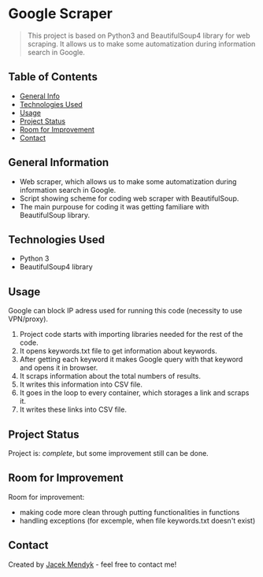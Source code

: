 # Google Scraper
> This project is based on Python3 and BeautifulSoup4 library for web scraping. It allows us to make some automatization during information search in Google.

<!-- > Live demo [_here_](https://www.example.com). <!-- If you have the project hosted somewhere, include the link here. -->

## Table of Contents
* [General Info](#general-information)
* [Technologies Used](#technologies-used)
* [Usage](#usage)
* [Project Status](#project-status)
* [Room for Improvement](#room-for-improvement)
* [Contact](#contact)
<!-- * [License](#license) -->
<!-- * [Features](#features) -->
<!-- * [Screenshots](#screenshots) -->
<!-- * [Setup](#setup) -->
<!-- * [Usage](#usage) -->
<!-- * [Room for Improvement](#room-for-improvement) -->
<!-- * [Acknowledgements](#acknowledgements) -->
<!-- * [License](#license) -->
<!-- * [License](#license) -->


## General Information
- Web scraper, which allows us to make some automatization during information search in Google.
- Script showing scheme for coding web scraper with BeautifulSoup.
- The main purpouse for coding it was getting familiare with BeautifulSoup library.
<!-- You don't have to answer all the questions - just the ones relevant to your project. 
- The main purpouse for
- Why did you undertake it?
-->


## Technologies Used
- Python 3
- BeautifulSoup4 library

<!-- 
## Technologies Used
- Tech 1 - version 1.0
- Tech 2 - version 2.0
- Tech 3 - version 3.0
-->

<!-- 

## Features
List the ready features here:
- Awesome feature 1
- Awesome feature 2
- Awesome feature 3

-->

<!-- 

## Screenshots
![Example screenshot](./img/screenshot.png)
<!-- If you have screenshots you'd like to share, include them here. -->


<!-- 
## Setup
What are the project requirements/dependencies? Where are they listed? A requirements.txt or a Pipfile.lock file perhaps? Where is it located?

Proceed to describe how to install / setup one's local environment / get started with the project.
-->

## Usage
Google can block IP adress used for running this code (necessity to use VPN/proxy).

1. Project code starts with importing libraries needed for the rest of the code.
2. It opens keywords.txt file to get information about keywords.
3. After getting each keyword it makes Google query with that keyword and opens it in browser.
4. It scraps information about the total numbers of results.
5. It writes this information into CSV file.
5. It goes in the loop to every container, which storages a link and scraps it.
6. It writes these links into CSV file.

<!-- 

## Usage
How does one go about using it?
Provide various use cases and code examples here.

`write-your-code-here`
-->

## Project Status
Project is:  _complete_,  but some improvement still can be done.

<!-- 

## Project Status
Project is: _in progress_ / _complete_ / _no longer being worked on_. If you are no longer working on it, provide reasons why.

-->

## Room for Improvement

Room for improvement:
- making code more clean through putting functionalities in functions
- handling exceptions (for excemple, when file keywords.txt doesn't exist)

<!-- 

## Room for Improvement
Include areas you believe need improvement / could be improved. Also add TODOs for future development.

Room for improvement:
- Improvement to be done 1
- Improvement to be done 2

To do:
- Feature to be added 1
- Feature to be added 2

-->

<!-- 

## Acknowledgements
- This project was inspired by Eric Matthes
- This project was based on [Python Crash Course, 2nd Edition by Eric Matthes](https://nostarch.com/pythoncrashcourse2e).

-->

## Contact
Created by [Jacek Mendyk](https://www.linkedin.com/in/jacekmendyk/) - feel free to contact me!

<!-- Optional -->
<!-- ## License -->
<!-- This project is open source and available under the [... License](). -->

<!-- You don't have to include all sections - just the one's relevant to your project -->
<!-- 

-->
